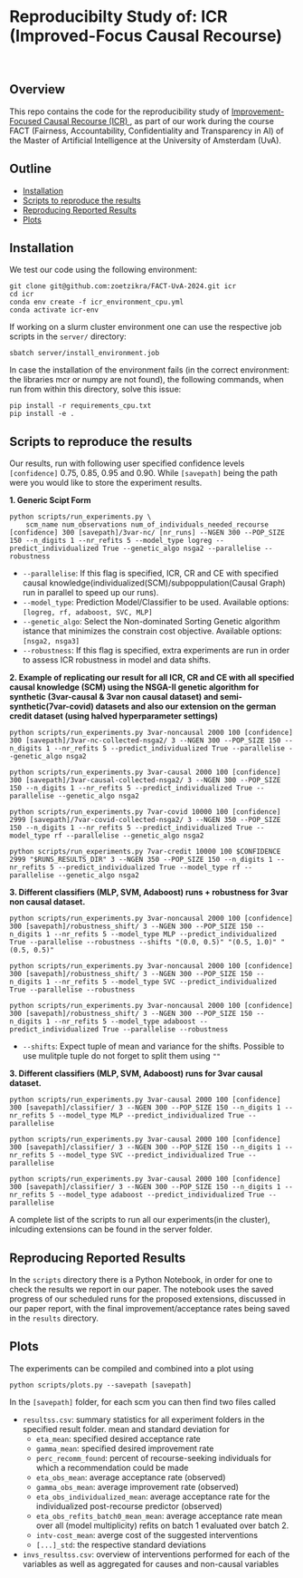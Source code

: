 # Reproducibilty Study of: ICR (Improved-Focus Causal Recourse)


<br>

## Overview
This repo contains the code for the reproducibility study of [Improvement-Focused Causal Recourse (ICR)
](https://arxiv.org/abs/2210.15709), as part of our work during the course FACT (Fairness, Accountability, Confidentiality and Transparency in AI) of the Master of Artificial Intelligence at the University of Amsterdam (UvA).

## Outline
- [Installation](#installation)
- [Scripts to reproduce the results](#scripts-to-reproduce-the-results)
- [Reproducing Reported Results](#reproducing-reported-results)
- [Plots](#plots)

## Installation
We test our code using the following environment:
```angular2html
git clone git@github.com:zoetzikra/FACT-UvA-2024.git icr
cd icr
conda env create -f icr_environment_cpu.yml 
conda activate icr-env
```
If working on a slurm cluster environment one can use the respective job scripts in the ```server/``` directory:
```angular2html
sbatch server/install_environment.job
```

In case the installation of the environment fails (in the correct environment: the libraries mcr or numpy are not found), the following commands, when run from within this directory, solve this issue:
```angular2html
pip install -r requirements_cpu.txt
pip install -e .
```

## Scripts to reproduce the results
Our results, run with following user specified confidence levels ``[confidence]`` 0.75, 0.85, 0.95 and 0.90. While ```[savepath]``` being the path were you would like to store the experiment results.

**1. Generic Scipt Form**
```shell
python scripts/run_experiments.py \
    scm_name num_observations num_of_individuals_needed_recourse [confidence] 300 [savepath]/3var-nc/ [nr_runs] --NGEN 300 --POP_SIZE 150 --n_digits 1 --nr_refits 5 --model_type logreg --predict_individualized True --genetic_algo nsga2 --parallelise --robustness 
```
  - `--parallelise`: If this flag is specified, ICR, CR and CE with specified causal knowledge(individualized(SCM)/subpoppulation(Causal Graph) run in parallel to speed up our runs). 
  - `--model_type`: Prediction Model/Classifier to be used. Available options: `[logreg, rf, adaboost, SVC, MLP]`
  - `--genetic_algo`: Select the Non-dominated Sorting Genetic algorithm istance that minimizes the constrain cost objective. Available options: `[nsga2, nsga3]`
  - `--robustness`: If this flag is specified, extra experiments are run in order to assess ICR robustness in model and data shifts.
 
**2. Example of replicating our result for all ICR, CR and CE with all specified causal knowledge (SCM) using the NSGA-II genetic algorithm for synthetic (3var-causal & 3var non causal dataset) and semi-synthetic(7var-covid) datasets and also our extension on the german credit dataset (using halved hyperparameter settings)**
```shell
python scripts/run_experiments.py 3var-noncausal 2000 100 [confidence] 300 [savepath]/3var-nc-collected-nsga2/ 3 --NGEN 300 --POP_SIZE 150 --n_digits 1 --nr_refits 5 --predict_individualized True --parallelise --genetic_algo nsga2

python scripts/run_experiments.py 3var-causal 2000 100 [confidence] 300 [savepath]/3var-causal-collected-nsga2/ 3 --NGEN 300 --POP_SIZE 150 --n_digits 1 --nr_refits 5 --predict_individualized True --parallelise --genetic_algo nsga2

python scripts/run_experiments.py 7var-covid 10000 100 [confidence] 2999 [savepath]/7var-covid-collected-nsga2/ 3 --NGEN 350 --POP_SIZE 150 --n_digits 1 --nr_refits 5 --predict_individualized True --model_type rf --parallelise --genetic_algo nsga2

python scripts/run_experiments.py 7var-credit 10000 100 $CONFIDENCE 2999 "$RUNS_RESULTS_DIR" 3 --NGEN 350 --POP_SIZE 150 --n_digits 1 --nr_refits 5 --predict_individualized True --model_type rf --parallelise --genetic_algo nsga2
```
**3. Different classifiers (MLP, SVM, Adaboost) runs + robustness for 3var non causal dataset.**
```shell
python scripts/run_experiments.py 3var-noncausal 2000 100 [confidence] 300 [savepath]/robustness_shift/ 3 --NGEN 300 --POP_SIZE 150 --n_digits 1 --nr_refits 5 --model_type MLP --predict_individualized True --parallelise --robustness --shifts "(0.0, 0.5)" "(0.5, 1.0)" "(0.5, 0.5)"

python scripts/run_experiments.py 3var-noncausal 2000 100 [confidence] 300 [savepath]/robustness_shift/ 3 --NGEN 300 --POP_SIZE 150 --n_digits 1 --nr_refits 5 --model_type SVC --predict_individualized True --parallelise --robustness

python scripts/run_experiments.py 3var-noncausal 2000 100 [confidence] 300 [savepath]/robustness_shift/ 3 --NGEN 300 --POP_SIZE 150 --n_digits 1 --nr_refits 5 --model_type adaboost --predict_individualized True --parallelise --robustness
```
- `--shifts`: Expect tuple of mean and variance for the shifts. Possible to use mulitple tuple do not forget to split them using `""`

**3. Different classifiers (MLP, SVM, Adaboost) runs for 3var causal dataset.**
```shell
python scripts/run_experiments.py 3var-causal 2000 100 [confidence] 300 [savepath]/classifier/ 3 --NGEN 300 --POP_SIZE 150 --n_digits 1 --nr_refits 5 --model_type MLP --predict_individualized True --parallelise

python scripts/run_experiments.py 3var-causal 2000 100 [confidence] 300 [savepath]/classifier/ 3 --NGEN 300 --POP_SIZE 150 --n_digits 1 --nr_refits 5 --model_type SVC --predict_individualized True --parallelise

python scripts/run_experiments.py 3var-causal 2000 100 [confidence] 300 [savepath]/classifier/ 3 --NGEN 300 --POP_SIZE 150 --n_digits 1 --nr_refits 5 --model_type adaboost --predict_individualized True --parallelise
```


A complete list of the scripts to run all our experiments(in the cluster), inlcuding extensions can be found in the server folder.

## Reproducing Reported Results
In the ```scripts``` directory there is a Python Notebook, in order for one to check the results we report in our paper. The notebook uses the saved  progress of our scheduled runs for the proposed extensions, discussed in our paper report, with the final improvement/acceptance rates being saved in the ```results``` directory.

## Plots 

The experiments can be compiled and combined into a plot using 

```shell
python scripts/plots.py --savepath [savepath]
```

In the ``[savepath]`` folder, for each scm you can then find two files called

- ``resultss.csv``: summary statistics for all experiment folders in the specified result folder. mean and standard deviation for
  - `eta_mean`: specified desired acceptance rate
  - `gamma_mean`: specified desired improvement rate
  - `perc_recomm_found`: percent of recourse-seeking individuals for which a recommendation could be made
  - `eta_obs_mean`: average acceptance rate (observed)
  - `gamma_obs_mean`: average improvement rate (observed)
  - `eta_obs_individualized_mean`: average acceptance rate for the individualized post-recourse predictor (observed)
  - `eta_obs_refits_batch0_mean_mean`: average acceptance rate mean over all (model multiplicity) refits on batch 1 evaluated over batch 2. 
  - `intv-cost_mean`: averge cost of the suggested interventions
  - `[...]_std`: the respective standard deviations
- ``invs_resultss.csv``: overview of interventions performed for each of the variables as well as aggregated for causes and non-causal variables

